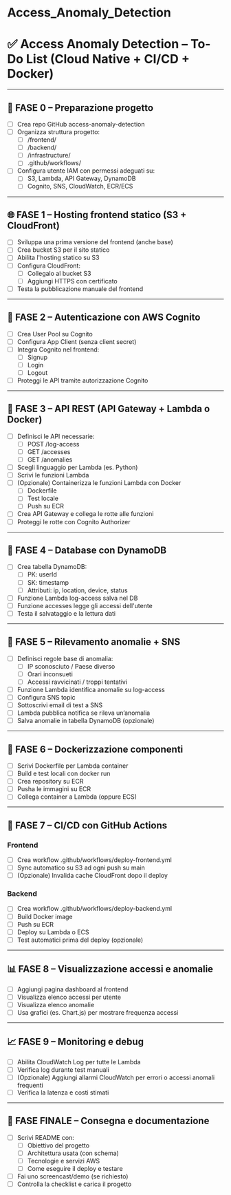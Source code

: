 # Access_Anomaly_Detection

# ✅ Access Anomaly Detection – To-Do List (Cloud Native + CI/CD + Docker)

---

## 🔧 FASE 0 – Preparazione progetto

- [ ] Crea repo GitHub access-anomaly-detection
- [ ] Organizza struttura progetto:
  - [ ] /frontend/
  - [ ] /backend/
  - [ ] /infrastructure/
  - [ ] .github/workflows/
- [ ] Configura utente IAM con permessi adeguati su:
  - [ ] S3, Lambda, API Gateway, DynamoDB
  - [ ] Cognito, SNS, CloudWatch, ECR/ECS

---

## 🌐 FASE 1 – Hosting frontend statico (S3 + CloudFront)

- [ ] Sviluppa una prima versione del frontend (anche base)
- [ ] Crea bucket S3 per il sito statico
- [ ] Abilita l'hosting statico su S3
- [ ] Configura CloudFront:
  - [ ] Collegalo al bucket S3
  - [ ] Aggiungi HTTPS con certificato
- [ ] Testa la pubblicazione manuale del frontend

---

## 🔐 FASE 2 – Autenticazione con AWS Cognito

- [ ] Crea User Pool su Cognito
- [ ] Configura App Client (senza client secret)
- [ ] Integra Cognito nel frontend:
  - [ ] Signup
  - [ ] Login
  - [ ] Logout
- [ ] Proteggi le API tramite autorizzazione Cognito

---

## 📡 FASE 3 – API REST (API Gateway + Lambda o Docker)

- [ ] Definisci le API necessarie:
  - [ ] POST /log-access
  - [ ] GET /accesses
  - [ ] GET /anomalies
- [ ] Scegli linguaggio per Lambda (es. Python)
- [ ] Scrivi le funzioni Lambda
- [ ] (Opzionale) Containerizza le funzioni Lambda con Docker
  - [ ] Dockerfile
  - [ ] Test locale
  - [ ] Push su ECR
- [ ] Crea API Gateway e collega le rotte alle funzioni
- [ ] Proteggi le rotte con Cognito Authorizer

---

## 💾 FASE 4 – Database con DynamoDB

- [ ] Crea tabella DynamoDB:
  - [ ] PK: userId
  - [ ] SK: timestamp
  - [ ] Attributi: ip, location, device, status
- [ ] Funzione Lambda log-access salva nel DB
- [ ] Funzione accesses legge gli accessi dell'utente
- [ ] Testa il salvataggio e la lettura dati

---

## 🧠 FASE 5 – Rilevamento anomalie + SNS

- [ ] Definisci regole base di anomalia:
  - [ ] IP sconosciuto / Paese diverso
  - [ ] Orari inconsueti
  - [ ] Accessi ravvicinati / troppi tentativi
- [ ] Funzione Lambda identifica anomalie su log-access
- [ ] Configura SNS topic
- [ ] Sottoscrivi email di test a SNS
- [ ] Lambda pubblica notifica se rileva un’anomalia
- [ ] Salva anomalie in tabella DynamoDB (opzionale)

---

## 🐳 FASE 6 – Dockerizzazione componenti

- [ ] Scrivi Dockerfile per Lambda container
- [ ] Build e test locali con docker run
- [ ] Crea repository su ECR
- [ ] Pusha le immagini su ECR
- [ ] Collega container a Lambda (oppure ECS)

---

## 🔁 FASE 7 – CI/CD con GitHub Actions

### Frontend
- [ ] Crea workflow .github/workflows/deploy-frontend.yml
- [ ] Sync automatico su S3 ad ogni push su main
- [ ] (Opzionale) Invalida cache CloudFront dopo il deploy

### Backend
- [ ] Crea workflow .github/workflows/deploy-backend.yml
- [ ] Build Docker image
- [ ] Push su ECR
- [ ] Deploy su Lambda o ECS
- [ ] Test automatici prima del deploy (opzionale)

---

## 📊 FASE 8 – Visualizzazione accessi e anomalie

- [ ] Aggiungi pagina dashboard al frontend
- [ ] Visualizza elenco accessi per utente
- [ ] Visualizza elenco anomalie
- [ ] Usa grafici (es. Chart.js) per mostrare frequenza accessi

---

## 📈 FASE 9 – Monitoring e debug

- [ ] Abilita CloudWatch Log per tutte le Lambda
- [ ] Verifica log durante test manuali
- [ ] (Opzionale) Aggiungi allarmi CloudWatch per errori o accessi anomali frequenti
- [ ] Verifica la latenza e costi stimati

---

## 🎁 FASE FINALE – Consegna e documentazione

- [ ] Scrivi README con:
  - [ ] Obiettivo del progetto
  - [ ] Architettura usata (con schema)
  - [ ] Tecnologie e servizi AWS
  - [ ] Come eseguire il deploy e testare
- [ ] Fai uno screencast/demo (se richiesto)
- [ ] Controlla la checklist e carica il progetto